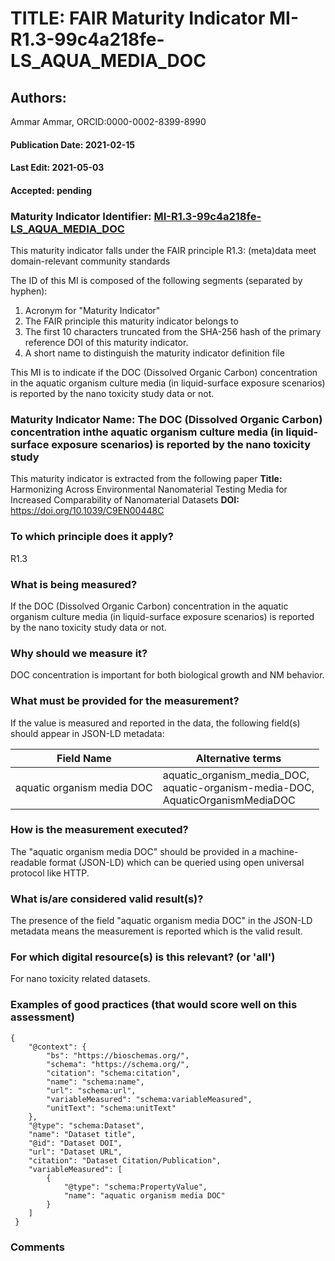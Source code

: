 # TITLE: FAIR Maturity Indicator MI-R1.3-99c4a218fe-LS_AQUA_MEDIA_DOC

## Authors: 
Ammar Ammar, ORCID:0000-0002-8399-8990

#### Publication Date: 2021-02-15
#### Last Edit: 2021-05-03
#### Accepted: pending

### Maturity Indicator Identifier: [MI-R1.3-99c4a218fe-LS_AQUA_MEDIA_DOC](https://w3id.org/fair/maturity_indicator/terms/Gen2/MI-R1.3-99c4a218fe-LS_AQUA_MEDIA_DOC)

This maturity indicator falls under the FAIR principle R1.3:
(meta)data meet domain-relevant community standards

The ID of this MI is composed of the following segments (separated by hyphen):
1. Acronym for "Maturity Indicator"
1. The FAIR principle this maturity indicator belongs to
1. The first 10 characters truncated from the SHA-256 hash of the primary reference DOI of this maturity indicator.
1. A short name to distinguish the maturity indicator definition file

This MI is to indicate if the DOC (Dissolved Organic Carbon) concentration in the aquatic organism culture media (in liquid-surface exposure scenarios) is reported by the nano toxicity study data or not.

### Maturity Indicator Name:  The DOC (Dissolved Organic Carbon) concentration inthe aquatic organism culture media (in liquid-surface exposure scenarios) is reported by the nano toxicity study

This maturity indicator is extracted from the following paper 
**Title:** Harmonizing Across Environmental Nanomaterial Testing Media for Increased Comparability of Nanomaterial Datasets
**DOI:** https://doi.org/10.1039/C9EN00448C

### To which principle does it apply?  
R1.3

### What is being measured?
If the DOC (Dissolved Organic Carbon) concentration in the aquatic organism culture media (in liquid-surface exposure scenarios) is reported by the nano toxicity study data or not.

### Why should we measure it?
DOC concentration is important for both biological growth and NM behavior.

### What must be provided for the measurement?
If the value is measured and reported in the data, the following field(s) should appear in JSON-LD metadata: 

| Field Name                 | Alternative terms                                                                      |
| -------------------------- | -------------------------------------------------------------------------------------- |
| aquatic organism media DOC | aquatic_organism_media_DOC,<br>aquatic-organism-media-DOC,<br>AquaticOrganismMediaDOC  |

### How is the measurement executed?
The "aquatic organism media DOC" should be provided in a machine-readable format (JSON-LD) which can be queried using open universal protocol like HTTP.

### What is/are considered valid result(s)?
The presence of the field "aquatic organism media DOC" in the JSON-LD metadata means the measurement is reported which is the valid result.

### For which digital resource(s) is this relevant? (or 'all')
For nano toxicity related datasets.  

### Examples of good practices (that would score well on this assessment)
```{json}
{
 	"@context": {
 		"bs": "https://bioschemas.org/",
 		"schema": "https://schema.org/",
 		"citation": "schema:citation",
 		"name": "schema:name",
 		"url": "schema:url",
 		"variableMeasured": "schema:variableMeasured",
 		"unitText": "schema:unitText"
 	},
 	"@type": "schema:Dataset",
 	"name": "Dataset title",
 	"@id": "Dataset DOI",
 	"url": "Dataset URL",
 	"citation": "Dataset Citation/Publication",
 	"variableMeasured": [
 		{
 			"@type": "schema:PropertyValue",
 			"name": "aquatic organism media DOC"
 		}
 	]
 }
```

### Comments

